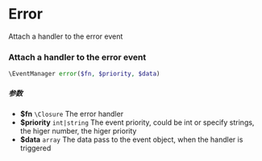 Error
=====

Attach a handler to the error event

### Attach a handler to the error event
```php
\EventManager error($fn, $priority, $data)
```

##### 参数
* **$fn** `\Closure` The error handler
* **$priority** `int|string` The event priority, could be int or specify strings, the higer number, the higer priority
* **$data** `array` The data pass to the event object, when the handler is triggered

